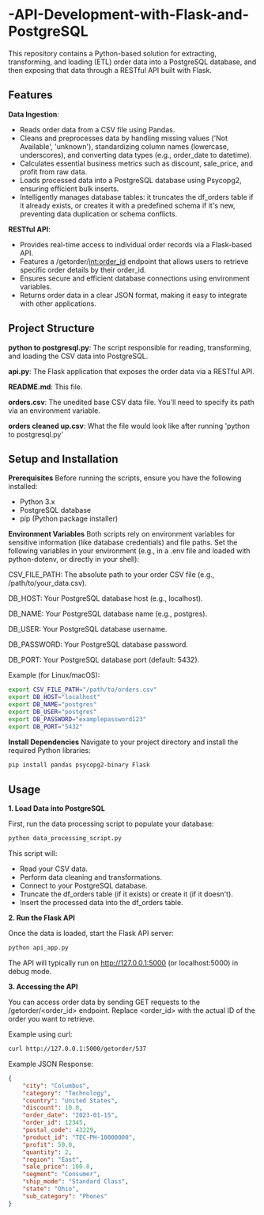 # -API-Development-with-Flask-and-PostgreSQL

This repository contains a Python-based solution for extracting, transforming, and loading (ETL) order data into a PostgreSQL database, and then exposing that data through a RESTful API built with Flask.

## Features

**Data Ingestion**:
 - Reads order data from a CSV file using Pandas.
 - Cleans and preprocesses data by handling missing values ('Not Available', 'unknown'), standardizing column names (lowercase, underscores), and converting data types (e.g., order_date to datetime).
 - Calculates essential business metrics such as discount, sale_price, and profit from raw data.
 - Loads processed data into a PostgreSQL database using Psycopg2, ensuring efficient bulk inserts.
 - Intelligently manages database tables: it truncates the df_orders table if it already exists, or creates it with a predefined schema if it's new, preventing data duplication or schema conflicts.

**RESTful API**:
 - Provides real-time access to individual order records via a Flask-based API.
 - Features a /getorder/<int:order_id> endpoint that allows users to retrieve specific order details by their order_id.
 - Ensures secure and efficient database connections using environment variables.
 - Returns order data in a clear JSON format, making it easy to integrate with other applications.

## Project Structure
**python to postgresql.py**: The script responsible for reading, transforming, and loading the CSV data into PostgreSQL.

**api.py**: The Flask application that exposes the order data via a RESTful API.

**README.md**: This file.

**orders.csv**: The unedited base CSV data file. You'll need to specify its path via an environment variable.

**orders cleaned up.csv**: What the file would look like after running 'python to postgresql.py' 

## Setup and Installation
**Prerequisites**
Before running the scripts, ensure you have the following installed:

 - Python 3.x
 - PostgreSQL database
 - pip (Python package installer)

**Environment Variables**
Both scripts rely on environment variables for sensitive information (like database credentials) and file paths. Set the following variables in your environment (e.g., in a .env file and loaded with python-dotenv, or directly in your shell):

CSV_FILE_PATH: The absolute path to your order CSV file (e.g., /path/to/your_data.csv).

DB_HOST: Your PostgreSQL database host (e.g., localhost).

DB_NAME: Your PostgreSQL database name (e.g., postgres).

DB_USER: Your PostgreSQL database username.

DB_PASSWORD: Your PostgreSQL database password.

DB_PORT: Your PostgreSQL database port (default: 5432).


Example (for Linux/macOS):
```Bash
export CSV_FILE_PATH="/path/to/orders.csv"
export DB_HOST="localhost"
export DB_NAME="postgres"
export DB_USER="postgres"
export DB_PASSWORD="examplepassword123"
export DB_PORT="5432"
```

**Install Dependencies**
Navigate to your project directory and install the required Python libraries:

```Bash
pip install pandas psycopg2-binary Flask
```

## Usage
**1. Load Data into PostgreSQL**

First, run the data processing script to populate your database:

```Bash
python data_processing_script.py
```
This script will:
- Read your CSV data.
- Perform data cleaning and transformations.
- Connect to your PostgreSQL database.
- Truncate the df_orders table (if it exists) or create it (if it doesn't).
- Insert the processed data into the df_orders table.

**2. Run the Flask API**

Once the data is loaded, start the Flask API server:

```Bash
python api_app.py
```

The API will typically run on http://127.0.0.1:5000 (or localhost:5000) in debug mode.

**3. Accessing the API**

You can access order data by sending GET requests to the /getorder/<order_id> endpoint. Replace <order_id> with the actual ID of the order you want to retrieve.

Example using curl:

```Bash
curl http://127.0.0.1:5000/getorder/537
```

Example JSON Response:

```JSON
{
    "city": "Columbus",
    "category": "Technology",
    "country": "United States",
    "discount": 10.0,
    "order_date": "2023-01-15",
    "order_id": 12345,
    "postal_code": 43229,
    "product_id": "TEC-PH-10000000",
    "profit": 50.0,
    "quantity": 2,
    "region": "East",
    "sale_price": 100.0,
    "segment": "Consumer",
    "ship_mode": "Standard Class",
    "state": "Ohio",
    "sub_category": "Phones"
}
```
